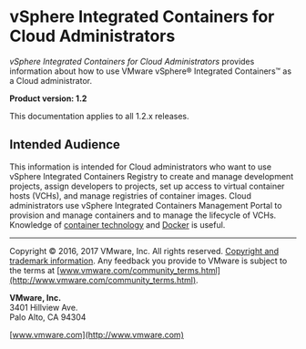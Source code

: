 # vSphere Integrated Containers for Cloud Administrators

*vSphere Integrated Containers for Cloud Administrators* provides information about how to use VMware vSphere&reg; Integrated Containers&trade; as a Cloud administrator.

**Product version: 1.2**

This documentation applies to all 1.2.x releases.

## Intended Audience

This information is intended for Cloud administrators who want to use vSphere Integrated Containers Registry to create and manage development projects, assign developers to projects, set up access to virtual container hosts (VCHs), and manage registries of container images. Cloud administrators use vSphere Integrated Containers Management Portal to provision and manage containers and to manage the lifecycle of VCHs. Knowledge of [container technology](https://en.wikipedia.org/wiki/Operating-system-level_virtualization) and [Docker](https://docs.docker.com/) is useful.

----------

Copyright &copy; 2016, 2017 VMware, Inc. All rights reserved. [Copyright and trademark information](http://pubs.vmware.com/copyright-trademark.html). Any feedback you provide to VMware is subject to the terms at [www.vmware.com/community_terms.html](http://www.vmware.com/community_terms.html).

**VMware, Inc.**<br>
3401 Hillview Ave.<br>
Palo Alto, CA 94304

[www.vmware.com](http://www.vmware.com)